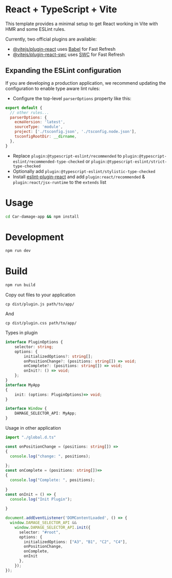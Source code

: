 # React + TypeScript + Vite

This template provides a minimal setup to get React working in Vite with HMR and some ESLint rules.

Currently, two official plugins are available:

- [@vitejs/plugin-react](https://github.com/vitejs/vite-plugin-react/blob/main/packages/plugin-react/README.md) uses [Babel](https://babeljs.io/) for Fast Refresh
- [@vitejs/plugin-react-swc](https://github.com/vitejs/vite-plugin-react-swc) uses [SWC](https://swc.rs/) for Fast Refresh

## Expanding the ESLint configuration

If you are developing a production application, we recommend updating the configuration to enable type aware lint rules:

- Configure the top-level `parserOptions` property like this:

```js
export default {
  // other rules...
  parserOptions: {
    ecmaVersion: 'latest',
    sourceType: 'module',
    project: ['./tsconfig.json', './tsconfig.node.json'],
    tsconfigRootDir: __dirname,
  },
}
```

- Replace `plugin:@typescript-eslint/recommended` to `plugin:@typescript-eslint/recommended-type-checked` or `plugin:@typescript-eslint/strict-type-checked`
- Optionally add `plugin:@typescript-eslint/stylistic-type-checked`
- Install [eslint-plugin-react](https://github.com/jsx-eslint/eslint-plugin-react) and add `plugin:react/recommended` & `plugin:react/jsx-runtime` to the `extends` list


# Usage

```bash
cd Car-damage-app && npm install
```
# Development
```bash
npm run dev
```
# Build
```bash
npm run build
```
Copy out files to your application
```
cp dist/plugin.js path/to/app/
```
And
```
cp dist/plugin.css path/to/app/
```
Types in plugin
```typescript
interface PluginOptions {
    selector: string;
    options: {
        initializedOptions?: string[];
        onPositionChange?: (positions: string[]) => void;
        onComplete?: (positions: string[]) => void;
        onInit?: () => void;
    };
}
interface MyApp
{
    init: (options: PluginOptions)=> void;
}

interface Window {
    DAMAGE_SELECTOR_API: MyApp;
}

```

Usage in other application
```typescript
import "./global.d.ts"

const onPositionChange = (positions: string[]) =>
{
  console.log("change: ", positions);
  
};
const onComplete = (positions: string[])=>
{
  console.log("Complete: ", positions);
  
}
const onInit = () => {
  console.log("Init Plugin");
  
}

document.addEventListener('DOMContentLoaded', () => {
  window.DAMAGE_SELECTOR_API &&
    window.DAMAGE_SELECTOR_API.init({
      selector: "#root",
      options: { 
        initializedOptions: ["A3", "B1", "C2", "C4"], 
        onPositionChange, 
        onComplete, 
        onInit 
      },
    });
});
```
